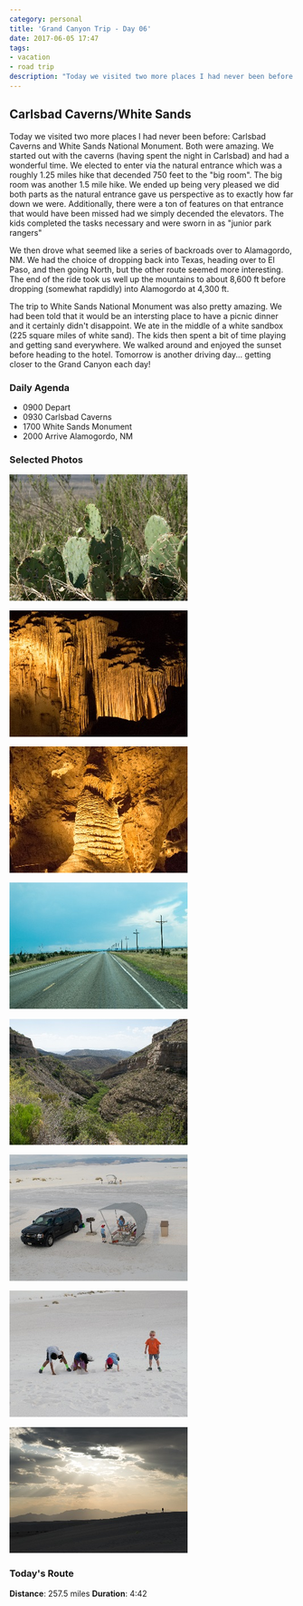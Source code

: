 ```yaml
---
category: personal
title: 'Grand Canyon Trip - Day 06'
date: 2017-06-05 17:47
tags:
- vacation
- road trip
description: "Today we visited two more places I had never been before: Carlsbad Caverns and White Sands National Monument. Both were amazing. We started out with the caverns (having spent the night in Carlsbad) and had a wonderful time. We elected to enter via the natural entrance which was a roughly 1.25 miles hike that decended 750 feet to the \"big room\". The big room was another 1.5 mile hike. We ended up being very pleased we did both parts as the natural entrance gave us perspective as to exactly how far down we were. Additionally, there were a ton of features on that entrance that would have been missed had we simply decended the elevators."
---
```


## Carlsbad Caverns/White Sands
Today we visited two more places I had never been before: Carlsbad Caverns and White Sands National Monument. Both were amazing. We started out with the caverns (having spent the night in Carlsbad) and had a wonderful time. We elected to enter via the natural entrance which was a roughly 1.25 miles hike that decended 750 feet to the "big room". The big room was another 1.5 mile hike. We ended up being very pleased we did both parts as the natural entrance gave us perspective as to exactly how far down we were. Additionally, there were a ton of features on that entrance that would have been missed had we simply decended the elevators. The kids completed the tasks necessary and were sworn in as "junior park rangers"

We then drove what seemed like a series of backroads over to Alamagordo, NM. We had the choice of dropping back into Texas, heading over to El Paso, and then going North, but the other route seemed more interesting. The end of the ride took us well up the mountains to about 8,600 ft before dropping (somewhat rapdidly) into Alamogordo at 4,300 ft.

The trip to White Sands National Monument was also pretty amazing. We had been told that it would be an intersting place to have a picnic dinner and it certainly didn't disappoint. We ate in the middle of a white sandbox (225 square miles of white sand). The kids then spent a bit of time playing and getting sand everywhere. We walked around and enjoyed the sunset before heading to the hotel. Tomorrow is another driving day... getting closer to the Grand Canyon each day!

### Daily Agenda
- 0900 Depart
- 0930 Carlsbad Caverns
- 1700 White Sands Monument
- 2000 Arrive Alamogordo, NM


### Selected Photos
<div>

<a class="example-image-link" href="/images/DSC_0327.jpg" data-lightbox="daily-1" data-title="Kids were excited to see some cati"><img class="example-image lb_image" src="/images/DSC_0327_thumb.jpg" alt="image-1" /></a>

<a class="example-image-link" href="/images/DSC_0351.jpg" data-lightbox="daily-1" data-title="Amazing what water and dirt will do"><img class="example-image lb_image_right" src="/images/DSC_0351_thumb.jpg" alt="image-1" /></a>

<a class="example-image-link" href="/images/DSC_0388.jpg" data-lightbox="daily-1" data-title="Beautiful formations in the Caverns"><img class="example-image lb_image" src="/images/DSC_0388_thumb.jpg" alt="image-1" /></a>

<a class="example-image-link" href="/images/DSC_0394.jpg" data-lightbox="daily-1" data-title="Most of the drive today looked just like this"><img class="example-image lb_image_right" src="/images/DSC_0394_thumb.jpg" alt="image-1" /></a>

<a class="example-image-link" href="/images/DSC_0398.jpg" data-lightbox="daily-1" data-title="Great view on the decent into Alamagordo, NM"><img class="example-image lb_image" src="/images/DSC_0398_thumb.jpg" alt="image-1" /></a>

<a class="example-image-link" href="/images/DSC_0413.jpg" data-lightbox="daily-1" data-title="Picnic in the middle of a sandbox"><img class="example-image lb_image_right" src="/images/DSC_0413_thumb.jpg" alt="image-1" /></a>

<a class="example-image-link" href="/images/DSC_0446.jpg" data-lightbox="daily-1" data-title="These knuckleheads had a blast in the sand"><img class="example-image lb_image" src="/images/DSC_0446_thumb.jpg" alt="image-1" /></a>

<a class="example-image-link" href="/images/DSC_0445.jpg" data-lightbox="daily-1" data-title="Beautiful sunset on the Dunes at White Sands"><img class="example-image lb_image_right" src="/images/DSC_0445_thumb.jpg" alt="image-1" /></a>

</div>

### Today's Route
__Distance__: 257.5 miles __Duration__: 4:42

<div id="map"></div>
<script>
    var stops = [
        {name: 'Fairfield Inn and Suites', lat: 32.391971, lon: -104.2230587},
        {name: 'Carlsbad Caverns National Park', lat: 32.122342, lon: -104.6034896},
        {name: 'White Sands National Monument', lat: 32.7872448, lon: -106.3278756},
        {name: 'Quality Inn', lat: 32.8773207, lon: -105.9613014},
    ];

    var encoded_route = "efsdE`tc{Rpt@bc@rc@xW``@jUz^nTba@`Vfb@~Vhe@rYtj@xZ|n@`Wvo@nWtp@zWvp@~W`o@dV|n@|Vlp@vW~n@~V|n@~Vdo@`Wpp@xWvp@xW~p@zWxo@lWhp@tXzf@`j@dd@bn@fd@|m@nc@bm@xd@tn@j`@nk@fLpq@g@vq@{g@|c@c_@db@sEpo@aVhw@Hnp@h\\ln@dAzs@{Fva@`_@yL|N`b@vYbu@lLmO{OnJkVin@qKik@u`@x[tPwg@iHsb@kM_u@}B}i@eKyh@|[_u@bFql@je@yVb`@qm@uFeo@uOsm@k`@oi@id@_n@}c@sm@ed@}m@cd@ym@yg@mh@_q@cXmq@aX}p@aXcq@cXcq@aXaq@aX_q@{Waq@aXyo@mWwl@yU_m@cUwl@}Uwl@{Uwl@{Uwl@wUyj@cZ_j@c\\_f@oYkc@sWwa@oVe^cTmUrK}b@tCmg@I}u@Qi]b\\Ops@iVt[}}@Oc[t[Sn_Ae]t_@{XzZ}Uz^sWv`@u\\hc@o\\fc@o\\hc@o\\fc@e\\la@yi@dK{m@xKkm@zJoh@pI_Sbi@uOnx@oP`{@kPzz@sY`u@am@n^_j@db@s[tt@}h@ve@mr@xNst@iCuq@jPym@r]wn@~]cn@f]{m@f]gs@~Jot@c@kt@oCcp@iXco@gZoo@mZ{n@wZyp@eWqp@yVgt@aCut@Eut@Xqt@\\qt@Xqt@Dst@Cst@Est@Eqt@Ast@Mqt@Ako@Osl@Ckj@A}h@@ci@Hgg@?eMnk@Hbv@F~s@Bhl@e\\jOkf@Ake@Bac@Dcc@Bsl@Aun@Ga@lo@@dk@E|q@C~q@Gzq@Kbr@O|q@Ilr@?|r@Apt@Efx@Gvy@Cxy@Fty@Dty@Bvy@Czy@Cry@Aty@Cty@lGdx@hc@ne@vd@nc@rIrw@h@zy@h@ty@Vty@`@vy@`@ty@?ry@Ivy@?ty@~Ptq@vf@za@pa@n]hKxz@mHnw@gLps@gUrt@mU|t@eU~t@eU`u@gU~t@gUzt@iU`u@wNxw@{Hvy@z@xz@fDtz@v@vz@uQpv@qUxt@gAxy@`Fpz@eFhz@wH|y@gRvu@k`@dl@qMzx@eKhy@Yzz@eFhz@sDbx@{F~t@qNxp@Cdt@qHvr@yXtj@{Djt@sBnt@qBdt@cRnm@a_@xd@eI~q@u@jt@~Dzs@rFns@tHhs@lPhp@|Gbr@mO`p@}R~n@sStp@oMjq@mEzs@oE|s@r[nd@xSvg@cTtm@uTzg@uJdh@_Qvh@Bjo@tFjr@{C`r@sJnr@s^lc@gc@b_@ik@jC_k@kAca@qVsXrRuK|m@}Crm@eFdm@mSxn@aRxo@}Sdm@o\\dg@uRnn@W|s@pX~h@v[vf@z[lf@bl@zCpk@rEpj@yC~]|\\yCtq@oHzd@_Ezf@qMtf@aV~^aG|m@Ihi@gFlk@|Hni@v@xm@dHji@fFfi@jCzj@q@lk@lNbh@jNne@vTva@|D~k@vPnf@z_@tTdb@pOpp@hLkAvd@gUhd@qXpc@uYf[kVj`@yLlf@Qfm@{F~m@o@rp@cMvn@eA~p@kHto@qRpi@gTzk@iVth@wOhl@qSpi@e_@l]gPtl@}Lvm@oSbk@mRhl@w_@l]kMzl@sNzj@uMtk@kGvk@iMpm@wIxl@gDtl@hBtj@`U|b@jSb`@hd@rW_Sx]e]hM|Cnj@gP`h@tSdU|QpYyKbb@mFzq@gb@ZK~i@qi@O]hVxq@dVhKhy@dJdw@yCfu@kGdp@{G`s@dVht@ra@ho@ja@pl@~A|y@yEffAfN~w@Zzn@uDrs@uDv}@c^lw@~@nu@aCty@iKng@kXd_@fAfn@nBlq@vBjk@bM`l@~^pb@v\\`a@l`@~b@z`@~Kti@eJjj@J~h@Dvj@Bbi@Bbi@Bnh@Dzk@oDdf@aWvY~p@rOpg@vP|j@tQzm@hPpj@pQ~m@tRto@dS|q@xSrr@rSjr@xTft@bT|s@~Spr@hVln@lWjo@~Whp@dYnr@xX~q@rXxq@jYrr@|Xfr@rXjq@hZpt@hYvr@nY~r@|V|m@q{E~gPp`@jJp_@cQxVca@fTyf@zQ}k@qEgm@mP{x@tLoaA|@qi@fOye@vPeg@|Kwj@tS{n@dY_`@oFkd@yW_p@sXqq@sXoq@sXmq@oXmq@sXqq@sXmq@sXqq@qXqq@sXoq@sXqq@eWwq@}Tun@mRuo@_Tis@kTct@cTws@sT{t@cTus@_S}p@qP{j@{Ogi@qPqi@}Nye@gOie@wW}n@";

    function initMap() {
        var mid_point =  {lat: 32.619442, lng: -105.394067};

        var map = new google.maps.Map(document.getElementById('map'), {
            zoom: 8,
            center: mid_point,
            fullscreenControl: true,
            styles: [
                {
                    "featureType": "administrative",
                    "elementType": "all",
                    "stylers": [{"saturation": "-100"}]
                },
                {
                    "featureType": "administrative.province",
                    "elementType": "all",
                    "stylers": [{"visibility": "on"}]
                },
                {
                    "featureType": "landscape",
                    "elementType": "all",
                    "stylers": [{"saturation": -100}, {"lightness": 65}, {"visibility": "on"}]
                },
                {
                    "featureType": "poi",
                    "elementType": "all",
                    "stylers": [{"saturation": -100}, {"lightness": "50"}, {"visibility": "simplified"}]
                },
                {
                    "featureType": "road",
                    "elementType": "all",
                    "stylers": [{"saturation": "-100"}]
                },
                {
                    "featureType": "road.highway",
                    "elementType": "all",
                    "stylers": [{"visibility": "simplified"}]
                },
                {
                    "featureType": "road.arterial",
                    "elementType": "all",
                    "stylers": [{"lightness": "30"}]
                },
                {
                    "featureType": "road.local",
                    "elementType": "all",
                    "stylers": [{"lightness": "40"}]
                },
                {
                    "featureType": "transit",
                    "elementType": "all",
                    "stylers": [{"saturation": -100}, {"visibility": "simplified"}]
                },
                {
                    "featureType": "water",
                    "elementType": "geometry",
                    "stylers": [{"hue": "#ffff00"}, {"lightness": -25}, {"saturation": -97}]
                },
                {
                    "featureType": "water",
                    "elementType": "labels",
                    "stylers": [{"lightness": -25 },{"saturation": -100}]
                }
            ]
        });

        for (var i = 0; i < stops.length; i++) {
          var latLng = new google.maps.LatLng(stops[i].lat, stops[i].lon);
          var marker = new google.maps.Marker({
            position: latLng,
            map: map,
            title: stops[i].name
          });
        }

        var routePath = new google.maps.Polyline({
          path: google.maps.geometry.encoding.decodePath(encoded_route),
          geodesic: true,
          strokeColor: '#FF0000',
          strokeOpacity: 1.0,
          strokeWeight: 4
        });

        routePath.setMap(map);

    }
</script>
<script async defer src="https://maps.googleapis.com/maps/api/js?key=AIzaSyCgUYlm-BQOCLSc66tIMVe3DUSXwxpAjDw&libraries=geometry&callback=initMap">
</script>




